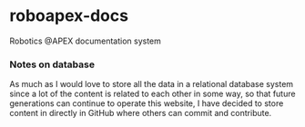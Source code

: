 # roboapex-docs

Robotics @APEX documentation system

### Notes on database

As much as I would love to store all the data in a relational database system since a lot of the content is related to each other in some way, so that future generations can continue to operate this website, I have decided to store content in directly in GitHub where others can commit and contribute.